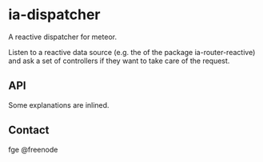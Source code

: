 ia-dispatcher
=============

A reactive dispatcher for meteor.

Listen to a reactive data source (e.g. the of the package ia-router-reactive) and ask a set of controllers if they want to take care of the request.

## API
Some explanations are inlined.

## Contact
fge @freenode

